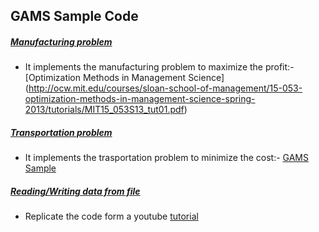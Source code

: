 ## GAMS Sample Code

##### [Manufacturing problem](https://github.com/dtripathy10/GAMS_Tutorial/blob/master/manufactruring.gms)

+ It implements the manufacturing problem to maximize the profit:- [Optimization Methods in Management Science]
(http://ocw.mit.edu/courses/sloan-school-of-management/15-053-optimization-methods-in-management-science-spring-2013/tutorials/MIT15_053S13_tut01.pdf)

##### [Transportation problem](https://github.com/dtripathy10/GAMS-Sample/blob/master/transportation.gms)

+ It implements the trasportation problem to minimize the cost:- [GAMS Sample](http://www.gams.com/docs/example.htm)


##### [Reading/Writing data from file](https://github.com/dtripathy10/GAMS-Sample/blob/master/file_io.gms)

+ Replicate the code form a youtube [tutorial](https://www.youtube.com/watch?v=5PEjOUOL3sU)


